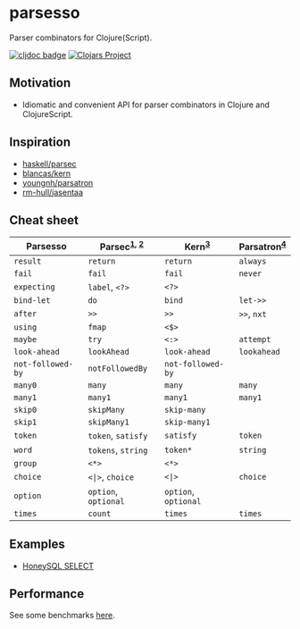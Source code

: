 # parsesso

Parser combinators for Clojure(Script).

[![cljdoc badge](https://cljdoc.org/badge/com.github.strojure/parsesso)](https://cljdoc.org/d/com.github.strojure/parsesso)
[![Clojars Project](https://img.shields.io/clojars/v/com.github.strojure/parsesso.svg)](https://clojars.org/com.github.strojure/parsesso)

## Motivation

* Idiomatic and convenient API for parser combinators in Clojure and
  ClojureScript.

## Inspiration

* [haskell/parsec](https://github.com/haskell/parsec)
* [blancas/kern](https://github.com/blancas/kern)
* [youngnh/parsatron](https://github.com/youngnh/parsatron)
* [rm-hull/jasentaa](https://github.com/rm-hull/jasentaa)

## Cheat sheet

| Parsesso          | Parsec<sup>[1], [2]</sup>       | Kern<sup>[3]</sup>    | Parsatron<sup>[4]</sup> |
|-------------------|---------------------------------|-----------------------|-------------------------|
| `result`          | `return`                        | `return`              | `always`                |
| `fail`            | `fail`                          | `fail`                | `never`                 |
| `expecting`       | `label`, `<?>`                  | `<?>`                 |                         |
| `bind-let`        | `do`                            | `bind`                | `let->>`                |
| `after`           | `>>`                            | `>>`                  | `>>`, `nxt`             |
| `using`           | `fmap`                          | `<$>`                 |                         |
| `maybe`           | `try`                           | `<:>`                 | `attempt`               |
| `look-ahead`      | `lookAhead`                     | `look-ahead`          | `lookahead`             |
| `not-followed-by` | `notFollowedBy`                 | `not-followed-by`     |                         |
| `many0`           | `many`                          | `many`                | `many`                  |
| `many1`           | `many1`                         | `many1`               | `many1`                 |
| `skip0`           | `skipMany`                      | `skip-many`           |                         |
| `skip1`           | `skipMany1`                     | `skip-many1`          |                         |
| `token`           | `token`, `satisfy`              | `satisfy`             | `token`                 |
| `word`            | `tokens`, `string`              | `token*`              | `string`                |
| `group`           | `<*>`                           | `<*>`                 |                         |
| `choice`          | <code><&#124;></code>, `choice` | <code><&#124;></code> | `choice`                |
| `option`          | `option`, `optional`            | `option`, `optional`  |                         |
| `times`           | `count`                         | `times`               | `times`                 |

[1]: https://github.com/haskell/parsec/blob/master/src/Text/Parsec/Prim.hs

[2]: https://github.com/haskell/parsec/blob/master/src/Text/Parsec/Combinator.hs

[3]: https://github.com/blancas/kern/blob/master/src/main/clojure/blancas/kern/core.clj

[4]: https://github.com/youngnh/parsatron/blob/master/src/clj/the/parsatron.clj

## Examples

* [HoneySQL SELECT](test/demo/honeysql_select.clj)

## Performance

See some benchmarks [here](test/perf/bench.clj).
